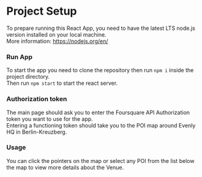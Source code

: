 # Project Setup

To prepare running this React App, you need to have the latest LTS node.js version installed on your local machine.  
More information: https://nodejs.org/en/

### Run App

To start the app you need to clone the repository then run `npm i` inside the project directory.  
Then run `npm start` to start the react server.

### Authorization token

The main page should ask you to enter the Foursquare API Authorization token you want to use for the app.  
Entering a functioning token should take you to the POI map around Evenly HQ in Berlin-Kreuzberg.

### Usage
You can click the pointers on the map or select any POI from the list below the map to view more details about the Venue.



